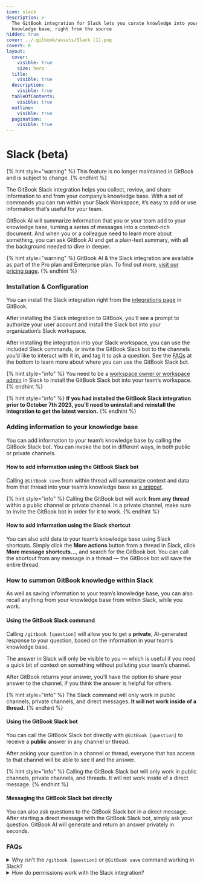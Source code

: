 ```yaml
---
icon: slack
description: >-
  The GitBook integration for Slack lets you curate knowledge into your
  knowledge base, right from the source
hidden: true
cover: ../.gitbook/assets/Slack (1).png
coverY: 0
layout:
  cover:
    visible: true
    size: hero
  title:
    visible: true
  description:
    visible: true
  tableOfContents:
    visible: true
  outline:
    visible: true
  pagination:
    visible: true
---
```


# Slack (beta)

{% hint style="warning" %}
This feature is no longer maintained in GitBook and is subject to change.&#x20;
{% endhint %}

The GitBook Slack integration helps you collect, review, and share information to and from your company’s knowledge base. With a set of commands you can run within your Slack Workspace, it’s easy to add or use information that’s useful for your team.

GitBook AI will summarize information that you or your team add to your knowledge base, turning a series of messages into a context-rich document. And when you or a colleague need to learn more about something, you can ask GitBook AI and get a plain-text summary, with all the background needed to dive in deeper.

{% hint style="warning" %}
GitBook AI & the Slack integration are available as part of the Pro plan and Enterprise plan. To find out more, [visit our pricing page](https://www.gitbook.com/pricing).
{% endhint %}

### Installation & Configuration

You can install the Slack integration right from the [integrations page](https://app.gitbook.com/integrations/slack) in GitBook.

After installing the Slack integration to GitBook, you’ll see a prompt to authorize your user account and install the Slack bot into your organization’s Slack workspace.

After installing the integration into your Slack workspace, you can use the included Slack commands, or invite the GitBook Slack bot to the channels you’d like to interact with it in, and tag it to ask a question. See the [FAQs](slack.md#faqs) at the bottom to learn more about where you can use the GitBook Slack bot.

{% hint style="info" %}
You need to be a [workspace owner or workspace admin](https://slack.com/intl/en-gb/help/articles/360018112273-Types-of-roles-in-Slack) in Slack to install the GitBook Slack bot into your team’s workspace.&#x20;
{% endhint %}

{% hint style="info" %}
**If you had installed the GitBook Slack integration prior to October 7th 2023, you’ll need to uninstall and reinstall the integration to get the latest version.**
{% endhint %}

### Adding information to your knowledge base

You can add information to your team’s knowledge base by calling the GitBook Slack bot. You can invoke the bot in different ways, in both public or private channels.

#### How to add information using the GitBook Slack bot

Calling `@GitBook save` from within thread will summarize context and data from that thread into your team’s knowledge base as [a snippet](../snippets/snippets-beta.md).&#x20;

{% hint style="info" %}
Calling the GitBook bot will work **from any thread** within a public channel or private channel. In a private channel, make sure to invite the GitBook bot in order for it to work.
{% endhint %}

#### How to add information using the Slack shortcut

You can also add data to your team’s knowledge base using Slack shortcuts. Simply click the **More actions** button from a thread in Slack, click **More message shortcuts…**, and search for the GitBook bot. You can call the shortcut from any message in a thread — the GitBook bot will save the entire thread.

### How to summon GitBook knowledge within Slack

As well as saving information to your team’s knowledge base, you can also recall anything from your knowledge base from within Slack, while you work.&#x20;

#### Using the GitBook Slack command

Calling `/gitbook [question]` will allow you to get a **private**, AI-generated response to your question, based on the information in your team’s knowledge base.&#x20;

The answer in Slack will only be visible to you — which is useful if you need a quick bit of context on something without polluting your team’s channel.&#x20;

After GitBook returns your answer, you’ll have the option to share your answer to the channel, if you think the answer is helpful for others.

{% hint style="info" %}
The Slack command will only work in public channels, private channels, and direct messages. **It will not work inside of a thread.**
{% endhint %}

#### Using the GitBook Slack bot

You can call the GitBook Slack bot directly with `@GitBook [question]` to receive a **public** answer in any channel or thread.

After asking your question in a channel or thread, everyone that has access to that channel will be able to see it and the answer.

{% hint style="info" %}
Calling the GitBook Slack bot will only work in public channels, private channels, and threads. It will not work inside of a direct message.
{% endhint %}

#### Messaging the GitBook Slack bot directly&#x20;

You can also ask questions to the GitBook Slack bot in a direct message. After starting a direct message with the GitBook Slack bot, simply ask your question. GitBook AI will generate and return an answer privately in seconds.

### FAQs

<details>

<summary>Why isn’t the <code>/gitbook [question]</code> or <code>@GitBook save</code> command working in Slack?</summary>

When interacting with the GitBook Slack integration, there are a few things to keep in mind:

* The `/gitbook [question]` command does not work in threads. It will only work in public and private channels or direct messages.
* The `@GitBook save` command does not work in top-level channels or direct messages. It will only work inside threads in public or private channels.

</details>

<details>

<summary>How do permissions work with the Slack integration?</summary>

The Slack integration does not take into account individual user permissions in GitBook. This is because there is no direct link or tie between a Slack user and a GitBook user. However, when you set up the Slack integration you can specify which spaces it has access to, which can help mitigate any security risks if you have sensitive content.

</details>

